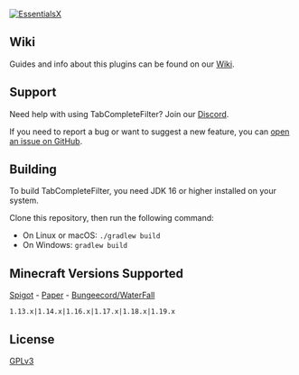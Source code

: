 [![EssentialsX](https://i.imgur.com/uCl2hUN.png)](https://essentialsx.net)

## Wiki

Guides and info about this plugins can be found on our [Wiki](https://lees-plugins.gitbook.io/tabcompletefilter/).

## Support

Need help with using TabCompleteFilter? Join our [Discord](https://discord.com/invite/h9abyCPPZX).

If you need to report a bug or want to suggest a new feature, you can [open an issue on GitHub](https://github.com/SirLeezus/TabCompleteFilter/issues).

## Building

To build TabCompleteFilter, you need JDK 16 or higher installed on your system.

Clone this repository, then run the following command:

* On Linux or macOS: `./gradlew build`
* On Windows: `gradlew build`

## Minecraft Versions Supported

[Spigot](https://www.spigotmc.org/) - [Paper](https://papermc.io/software/paper) - [Bungeecord/WaterFall](https://papermc.io/software/waterfall)

`1.13.x|1.14.x|1.16.x|1.17.x|1.18.x|1.19.x`

## License

[GPLv3](https://www.gnu.org/licenses/gpl-3.0.txt)